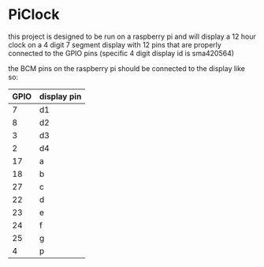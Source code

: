 PiClock
=======

this project is designed to be run on a raspberry pi and
will display a 12 hour clock on a 4 digit 7 segment display
with 12 pins that are properly connected to the GPIO pins
(specific 4 digit display id is sma420564)

the BCM pins on the raspberry pi should be connected to the display like so:

| GPIO  | display pin |
| ----- | ----------- |
|  7    |     d1      |
|  8    |     d2      |
|  3    |   	d3      |
|  2    |  	  d4      |
|  17   |     a       |
|  18   |     b       |
|  27   |     c       |
|  22   |     d       |
|  23   |     e       |
|  24   |     f       |
|  25   |     g       |
|  4    |     p       |

